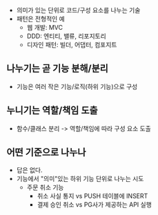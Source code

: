- 의미가 있는 단위로 코드/구성 요소를 나누는 기술
- 패턴은 전형적인 예
	- 웹 개발: MVC
	- DDD: 엔티티, 밸류, 리포지토리
	- 디자인 패턴: 빌더, 어댑터, 컴포지트

## 나누기는 곧 기능 분해/분리
- 기능은 여러 작은 기능/로직(하위 기능)으로 구성


## 누니기는 역할/책임 도출
- 함수/클래스 분리 -> 역할/책임에 따라 구성 요소 도출

## 어떤 기준으로 나누나
- 답은 없다.
- 기능에서 "의미"있는 하위 기능 단위로 나누는 시도
	- 주문 취소 기능
		- 취소 사실 통지 vs PUSH 테이블에 INSERT
		- 결제 승인 취소 vs PG사가 제공하는 API 실행